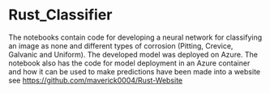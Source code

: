 # Rust_Classifier
The notebooks contain code for developing a neural network for classifying an image as none and different types of corrosion (Pitting, Crevice, Galvanic and Uniform). The developed model was deployed on Azure. The notebook also has the code for model deployment in an Azure container and how it can be used to make predictions have been made into a website see https://github.com/maverick0004/Rust-Website
